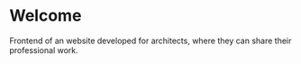 # Welcome

Frontend of an website developed for architects, where they can share their professional work.
